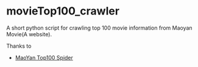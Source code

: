 # movieTop100_crawler
A short python script for crawling top 100 movie information from Maoyan Movie(A website).

Thanks to 
- [MaoYan Top100 Spider](https://github.com/Germey/MaoYan)

